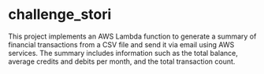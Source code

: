 # challenge_stori
This project implements an AWS Lambda function to generate a summary of financial transactions from a CSV file and send it via email using AWS services. The summary includes information such as the total balance, average credits and debits per month, and the total transaction count.
